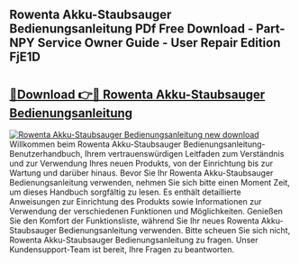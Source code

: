 ## Rowenta Akku-Staubsauger Bedienungsanleitung PDf Free Download - Part-NPY Service Owner Guide - User Repair Edition FjE1D

# <h2><a href="http://df29zbc.blite.top/?on=Rowenta+Akku-Staubsauger+Bedienungsanleitung">🔗Download 👉🔴 Rowenta Akku-Staubsauger Bedienungsanleitung</a></h2>

[![Rowenta Akku-Staubsauger Bedienungsanleitung new download](https://i.imgur.com/lujVjoI.png)](http://df29zbc.blite.top/?on=Rowenta+Akku-Staubsauger+Bedienungsanleitung)
Willkommen beim Rowenta Akku-Staubsauger Bedienungsanleitung-Benutzerhandbuch, Ihrem vertrauenswürdigen Leitfaden zum Verständnis und zur Verwendung Ihres neuen Produkts, von der Einrichtung bis zur Wartung und darüber hinaus. Bevor Sie Ihr Rowenta Akku-Staubsauger Bedienungsanleitung verwenden, nehmen Sie sich bitte einen Moment Zeit, um dieses Handbuch sorgfältig zu lesen. Es enthält detaillierte Anweisungen zur Einrichtung des Produkts sowie Informationen zur Verwendung der verschiedenen Funktionen und Möglichkeiten. Genießen Sie den Komfort der Funktionsliste, während Sie Ihr neues Rowenta Akku-Staubsauger Bedienungsanleitung verwenden. Bitte scheuen Sie sich nicht, Rowenta Akku-Staubsauger Bedienungsanleitung zu fragen. Unser Kundensupport-Team ist bereit, Ihre Fragen zu beantworten.
